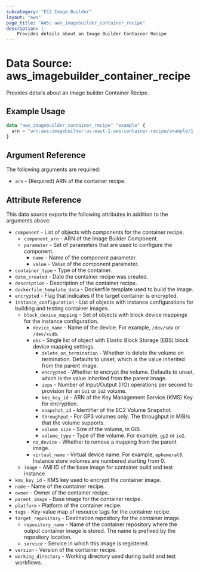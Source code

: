 ```yaml
---
subcategory: "EC2 Image Builder"
layout: "aws"
page_title: "AWS: aws_imagebuilder_container_recipe"
description: |-
    Provides details about an Image Builder Container Recipe
---
```


# Data Source: aws_imagebuilder_container_recipe

Provides details about an Image builder Container Recipe.

## Example Usage

```terraform
data "aws_imagebuilder_container_recipe" "example" {
  arn = "arn:aws:imagebuilder:us-east-1:aws:container-recipe/example/1.0.0"
}
```

## Argument Reference

The following arguments are required:

* `arn` - (Required) ARN of the container recipe.

## Attribute Reference

This data source exports the following attributes in addition to the arguments above:

* `component` - List of objects with components for the container recipe.
    * `component_arn` - ARN of the Image Builder Component.
    * `parameter` - Set of parameters that are used to configure the component.
        * `name` - Name of the component parameter.
        * `value` - Value of the component parameter.
* `container_type` - Type of the container.
* `date_created` - Date the container recipe was created.
* `description` - Description of the container recipe.
* `dockerfile_template_data` - Dockerfile template used to build the image.
* `encrypted` - Flag that indicates if the target container is encrypted.
* `instance_configuration` - List of objects with instance configurations for building and testing container images.
    * `block_device_mapping` - Set of objects with block device mappings for the instance configuration.
        * `device_name` - Name of the device. For example, `/dev/sda` or `/dev/xvdb`.
        * `ebs` - Single list of object with Elastic Block Storage (EBS) block device mapping settings.
            * `delete_on_termination` - Whether to delete the volume on termination. Defaults to unset, which is the value inherited from the parent image.
            * `encrypted` - Whether to encrypt the volume. Defaults to unset, which is the value inherited from the parent image.
            * `iops` - Number of Input/Output (I/O) operations per second to provision for an `io1` or `io2` volume.
            * `kms_key_id` - ARN of the Key Management Service (KMS) Key for encryption.
            * `snapshot_id` - Identifier of the EC2 Volume Snapshot.
            * `throughput` - For GP3 volumes only. The throughput in MiB/s that the volume supports.
            * `volume_size` - Size of the volume, in GiB.
            * `volume_type` - Type of the volume. For example, `gp2` or `io2`.
        * `no_device` - Whether to remove a mapping from the parent image.
        * `virtual_name` - Virtual device name. For example, `ephemeral0`. Instance store volumes are numbered starting from 0.
    * `image` - AMI ID of the base image for container build and test instance.
* `kms_key_id` - KMS key used to encrypt the container image.
* `name` - Name of the container recipe.
* `owner` - Owner of the container recipe.
* `parent_image` - Base image for the container recipe.
* `platform` - Platform of the container recipe.
* `tags` - Key-value map of resource tags for the container recipe.
* `target_repository` - Destination repository for the container image.
    * `repository_name` - Name of the container repository where the output container image is stored. The name is prefixed by the repository location.
    * `service` - Service in which this image is registered.
* `version` - Version of the container recipe.
* `working_directory` - Working directory used during build and test workflows.
